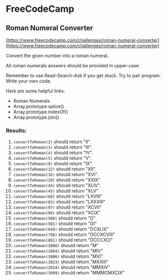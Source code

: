 # FreeCodeCamp
## Roman Numeral Converter 

[https://www.freecodecamp.com/challenges/roman-numeral-converter](https://www.freecodecamp.com/challenges/roman-numeral-converter)

Convert the given number into a roman numeral.

All roman numerals answers should be provided in upper-case.

Remember to use Read-Search-Ask if you get stuck. Try to pair program. Write your own code.

Here are some helpful links:

* Roman Numerals
* Array.prototype.splice()
* Array.prototype.indexOf()
* Array.prototype.join()

### Results:
1. `convertToRoman(2)` should return "II".
2. `convertToRoman(3)` should return "III".
3. `convertToRoman(4)` should return "IV".
4. `convertToRoman(5)` should return "V".
5. `convertToRoman(9)` should return "IX".
6. `convertToRoman(12)` should return "XII".
7. `convertToRoman(16)` should return "XVI".
8. `convertToRoman(29)` should return "XXIX".
9. `convertToRoman(44)` should return "XLIV".
10. `convertToRoman(45)` should return "XLV"
11. `convertToRoman(68)` should return "LXVIII"
12. `convertToRoman(83)` should return "LXXXIII"
13. `convertToRoman(97)` should return "XCVII"
14. `convertToRoman(99)` should return "XCIX"
15. `convertToRoman(500)` should return "D"
16. `convertToRoman(501)` should return "DI"
17. `convertToRoman(649)` should return "DCXLIX"
18. `convertToRoman(798)` should return "DCCXCVIII"
19. `convertToRoman(891)` should return "DCCCXCI"
20. `convertToRoman(1000)` should return "M"
21. `convertToRoman(1004)` should return "MIV"
22. `convertToRoman(1006)` should return "MVI"
23. `convertToRoman(1023)` should return "MXXIII"
24. `convertToRoman(2014)` should return "MMXIV"
25. `convertToRoman(3999)` should return "MMMCMXCIX"